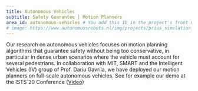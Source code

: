 ```yaml
---
title: Autonomous Vehicles
subtitle: Safety Guarantee | Motion Planners
area_id: autonomous-vehicles # You add this ID in the project's front matter to associate it with this research area.
# image: https://www.autonomousrobots.nl/img/projects/prius_simulation_image.png # Currently not used. Didn't see the use.
---
```

Our research on autonomous vehicles focuses on motion planning algorithms that guarantee safety without being too conservative, in particular in dense urban scenarios where the vehicle must account for several pedestrians.
In collaboration with MIT, SMART and the Intelligent Vehicles (IV) group of Prof. Dariu Gavrila, we have deployed our motion planners on full-scale autonomous vehicles. See for example our demo at the ISTS`20 Conference ([Video](https://youtu.be/1QPKSckhe50?t=503)) 